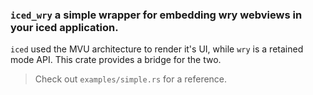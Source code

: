 ### `iced_wry` a simple wrapper for embedding wry webviews in your iced application.

`iced` used the MVU architecture to render it's UI, while `wry` is a retained mode API. This crate provides a bridge for the two.

> Check out `examples/simple.rs` for a reference.